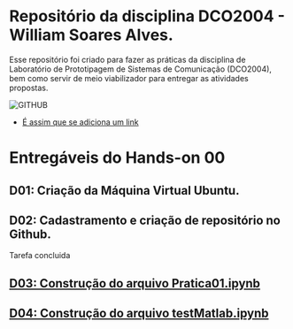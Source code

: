 # Repositório da disciplina DCO2004 - William Soares Alves.
Esse repositório foi criado para fazer as práticas da disciplina de Laboratório de Prototipagem de Sistemas de Comunicação (DCO2004), bem como servir de meio viabilizador para entregar as atividades propostas. 

![GITHUB](https://kanbanize.com/blog/wp-content/uploads/2014/11/GitHub.jpg)
* [É assim que se adiciona um link](https://www.youtube.com/watch?v=bpOSxM0rNPM) 

# Entregáveis do Hands-on 00
## D01: Criação da Máquina Virtual Ubuntu.


## D02: Cadastramento e criação de repositório no Github.
Tarefa concluida 

## [D03: Construção do arquivo Pratica01.ipynb](http://nbviewer.jupyter.org/github/willalvesufrn/william_DCO2004/blob/master/Pratica01.ipynb)

## [D04: Construção do arquivo testMatlab.ipynb](http://nbviewer.jupyter.org/github/willalvesufrn/william_DCO2004/blob/master/testMatlabwill.ipynb)
